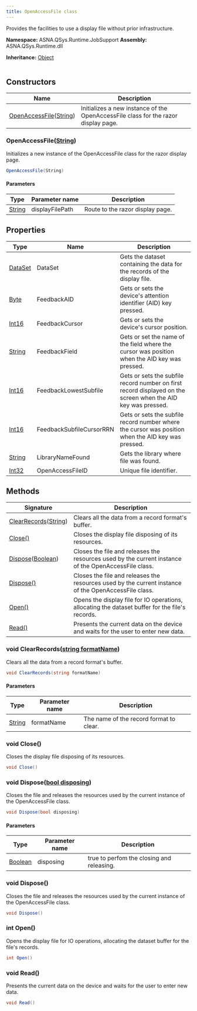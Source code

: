 ```yaml
---
title: OpenAccessFile class
---
```


Provides the facilities to use a display file without prior infrastructure.

**Namespace:** ASNA.QSys.Runtime.JobSupport
**Assembly:** ASNA.QSys.Runtime.dll

**Inheritance:** [Object](https://docs.microsoft.com/en-us/dotnet/api/system.object)
<br>
<br>

## Constructors

| Name | Description |
| --- | --- |
| [OpenAccessFile](#openaccessfilestring)([String](https://docs.microsoft.com/en-us/dotnet/api/system.string)) | Initializes a new instance of the OpenAccessFile class for the razor display page.

### OpenAccessFile([String](https://docs.microsoft.com/en-us/dotnet/api/system.string))

Initializes a new instance of the OpenAccessFile class for the razor display page.

```cs
OpenAccessFile(String)
```

#### Parameters

| Type | Parameter name | Description
| --- | --- | ---
| [String](https://docs.microsoft.com/en-us/dotnet/api/system.string) | displayFilePath | Route to the razor display page.

## Properties

| Type | Name | Description
| --- | --- | --- 
| [DataSet](https://docs.microsoft.com/en-us/dotnet/api/system.data.dataset) | DataSet | Gets the dataset containing the data for the records of the display file. |
| [Byte](https://docs.microsoft.com/en-us/dotnet/api/system.byte) | FeedbackAID | Gets or sets the device's attention identifier (AID) key pressed. |
| [Int16](https://learn.microsoft.com/en-us/dotnet/csharp/language-reference/builtin-types/integral-numeric-types) | FeedbackCursor | Gets or sets the device's cursor position. |
| [String](https://learn.microsoft.com/en-us/dotnet/api/system.string?view=net-8.0) | FeedbackField | Gets or set the name of the field where the cursor was position when the AID key was pressed. |
| [Int16](https://learn.microsoft.com/en-us/dotnet/csharp/language-reference/builtin-types/integral-numeric-types) | FeedbackLowestSubfile | Gets or sets the subfile record number on first record displayed on the screen when the AID key was pressed. |
| [Int16](https://learn.microsoft.com/en-us/dotnet/csharp/language-reference/builtin-types/integral-numeric-types) | FeedbackSubfileCursorRRN | Gets or sets the subfile record number where the cursor was position when the AID key was pressed. |
| [String](https://learn.microsoft.com/en-us/dotnet/api/system.string?view=net-8.0) | LibraryNameFound | Gets the library where file was found. |
| [Int32](https://learn.microsoft.com/en-us/dotnet/csharp/language-reference/builtin-types/integral-numeric-types) | OpenAccessFileID | Unique file identifier. |

## Methods

| Signature | Description |
| --- | --- |
| [ClearRecords](#void-clearrecordsstring-formatname)([String](https://docs.microsoft.com/en-us/dotnet/api/system.string)) | Clears all the data from a record format's buffer.
| [Close()](#void-close) | Closes the display file disposing of its resources.
| [Dispose](#void-disposebool-disposing)([Boolean](https://docs.microsoft.com/en-us/dotnet/api/system.boolean)) | Closes the file and releases the resources used by the current instance of the OpenAccessFile class.
| [Dispose()](#void-dispose) | Closes the file and releases the resources used by the current instance of the OpenAccessFile class.
| [Open()](#int-open) | Opens the display file for IO operations, allocating the dataset buffer for the file's records.
| [Read()](#void-read) | Presents the current data on the device and waits for the user to enter new data. 

### void ClearRecords([string formatName](https://learn.microsoft.com/en-us/dotnet/api/system.string?view=net-8.0))

Clears all the data from a record format's buffer.

```cs
void ClearRecords(string formatName)
```

#### Parameters

| Type | Parameter name | Description
| --- | --- | ---
| [String](https://docs.microsoft.com/en-us/dotnet/api/system.string) | formatName | The name of the record format to clear.

### void Close()

Closes the display file disposing of its resources.

```cs
void Close()
```

### void Dispose([bool disposing](https://docs.microsoft.com/en-us/dotnet/api/system.boolean))

Closes the file and releases the resources used by the current instance of the OpenAccessFile class.

```cs
void Dispose(bool disposing)
```

#### Parameters

| Type | Parameter name | Description
| --- | --- | ---
| [Boolean](https://docs.microsoft.com/en-us/dotnet/api/system.boolean) | disposing | true to perfom the closing and releasing.

### void Dispose()

Closes the file and releases the resources used by the current instance of the OpenAccessFile class.

```cs
void Dispose()
```

### int Open()

Opens the display file for IO operations, allocating the dataset buffer for the file's records.

```cs
int Open()
```

### void Read()

Presents the current data on the device and waits for the user to enter new data. 

```cs
void Read()
```
